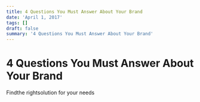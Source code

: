 ```yaml
---
title: 4 Questions You Must Answer About Your Brand
date: 'April 1, 2017'
tags: []
draft: false
summary: '4 Questions You Must Answer About Your Brand'
---
```


# 4 Questions You Must Answer About Your Brand

Findthe rightsolution for your needs
